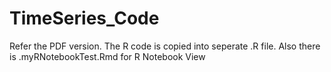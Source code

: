 # TimeSeries_Code
Refer the PDF version.
The R code is copied into seperate .R file.
Also there is .myRNotebookTest.Rmd for R Notebook View

